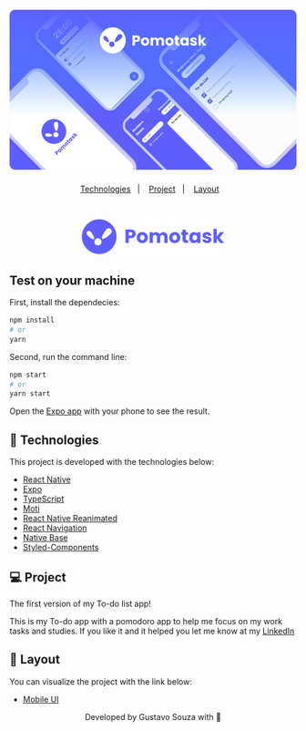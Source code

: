 <h1 align="center">
    <img alt="Move.it" title="Move.it" src=".github/background.png" />
</h1>

<p align="center">
  <a href="#-technologies">Technologies</a>&nbsp;&nbsp;&nbsp;|&nbsp;&nbsp;&nbsp;
  <a href="#-project">Project</a>&nbsp;&nbsp;&nbsp;|&nbsp;&nbsp;&nbsp;
  <a href="#-layout">Layout</a>&nbsp;&nbsp;&nbsp;
</p>

<br>

<p align="center">
  <img alt="Moveit" src=".github/logo.svg">
</p>

## Test on your machine

First, install the dependecies:

```bash
npm install
# or
yarn

```

Second, run the command line:

```bash
npm start
# or
yarn start
```

Open the [Expo app](https://play.google.com/store/apps/details?id=host.exp.exponent) with your phone to see the result.

## 🚀 Technologies

This project is developed with the technologies below:

- [React Native](https://reactnative.dev/)
- [Expo](https://expo.dev/)
- [TypeScript](https://www.typescriptlang.org/)
- [Moti](https://moti.fyi/)
- [React Native Reanimated](https://docs.swmansion.com/react-native-reanimated/)
- [React Navigation](https://reactnavigation.org/)
- [Native Base](https://nativebase.io/)
- [Styled-Components](https://styled-components.com/)

## 💻 Project

The first version of my To-do list app! 

This is my To-do app with a pomodoro app to help me focus on my work tasks and studies.
If you like it and it helped you let me know at my [LinkedIn](https://www.linkedin.com/in/gustavo-silva-261415148/)

## 🔖 Layout

You can visualize the project with the link below:

- [Mobile UI](https://www.figma.com/file/cjWiZK043PLbByll4BwW5f/PomoTask?node-id=6%3A3641) 

<p align="center">Developed by Gustavo Souza with 💜</p>